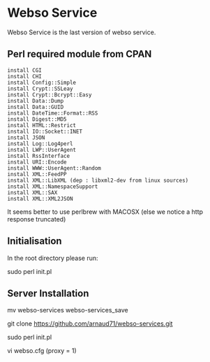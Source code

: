 Webso Service
=============

Webso Service is the last version of webso service.


Perl required module from CPAN
------------------------------

	install CGI
	install CHI
	install Config::Simple
	install Crypt::SSLeay
	install Crypt::Bcrypt::Easy
	install Data::Dump
	install Data::GUID
	install DateTime::Format::RSS
	install Digest::MD5
	install HTML::Restrict
	install IO::Socket::INET
	install JSON
	install Log::Log4perl
	install LWP::UserAgent
	install RssInterface
	install URI::Encode
	install WWW::UserAgent::Random
	install XML::FeedPP
	install XML::LibXML (dep : libxml2-dev from linux sources)
	install XML::NamespaceSupport
	install XML::SAX
	install XML::XML2JSON

It seems better to use perlbrew with MACOSX (else we notice a http response truncated)

Initialisation
--------------

In the root directory please run:

sudo perl init.pl


Server Installation
-------------------


mv webso-services webso-services_save

git clone https://github.com/arnaud71/webso-services.git

sudo perl init.pl

vi webso.cfg (proxy = 1)

